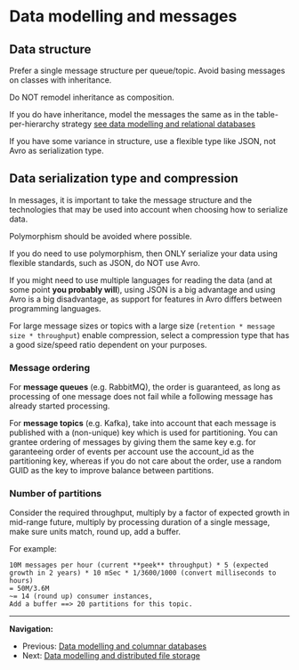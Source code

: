 # Data modelling and messages

## Data structure

Prefer a single message structure per queue/topic. Avoid basing messages on classes with inheritance.

Do NOT remodel inheritance as composition.

If you do have inheritance, model the messages the same as in the table-per-hierarchy strategy [see data modelling and relational databases](./data-modelling-relational-dbs.md)

If you have some variance in structure, use a flexible type like JSON, not Avro as serialization type.

## Data serialization type and compression

In messages, it is important to take the message structure and the technologies that may be used into account when choosing how to serialize data.

Polymorphism should be avoided where possible.

If you do need to use polymorphism, then ONLY serialize your data using flexible standards, such as JSON, do NOT use Avro.

If you might need to use multiple languages for reading the data (and at some point **you probably will**), using JSON is a big advantage and using Avro is a big disadvantage, as support for features in Avro differs between programming languages.

For large message sizes or topics with a large size (`retention * message size * throughput`) enable compression, select a compression type that has a good size/speed ratio dependent on your purposes.

### Message ordering

For **message queues** (e.g. RabbitMQ), the order is guaranteed, as long as processing of one message does not fail while a following message has already started processing.

For **message topics** (e.g. Kafka), take into account that each message is published with a (non-unique) key which is used for partitioning. You can grantee ordering of messages by giving them the same key e.g. for garanteeing order of events per account use the account_id as the partitioning key, whereas if you do not care about the order, use a random GUID as the key to improve balance between partitions.

### Number of partitions

Consider the required throughput, multiply by a factor of expected growth in mid-range future, multiply by processing duration of a single message, make sure units match, round up, add a buffer.

For example:

```text
10M messages per hour (current **peek** throughput) * 5 (expected growth in 2 years) * 10 mSec * 1/3600/1000 (convert milliseconds to hours)
= 50M/3.6M
~= 14 (round up) consumer instances,
Add a buffer ==> 20 partitions for this topic.
```

---

**Navigation:**

- Previous: [Data modelling and columnar databases](./data-modelling-columnar-dbs.md)
- Next: [Data modelling and distributed file storage](./data-modelling-distributed-file-storage.md)
